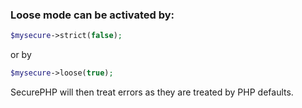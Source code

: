 ### Loose mode can be activated by:

```php
$mysecure->strict(false);
```

or by

```php
$mysecure->loose(true);
```

SecurePHP will then treat errors as they are treated by PHP defaults.